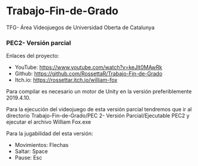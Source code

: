# Trabajo-Fin-de-Grado
TFG- Área Videojuegos de Universidad Oberta de Catalunya

### PEC2- Versión parcial
Enlaces del proyecto:
- YouTube: https://www.youtube.com/watch?v=keJlt0MAwRk
- Github: https://github.com/RossettaR/Trabajo-Fin-de-Grado
- Itch.io: https://rossettar.itch.io/william-fox

Para compilar es necesario un motor de Unity en la versión preferiblemente 2019.4.10. 

Para la ejecución del videojuego de esta versión parcial tendremos que ir al directorio Trabajo-Fin-de-Grado/PEC 2- Versión Parcial/Ejecutable PEC2 y ejecutar el archivo William Fox.exe

Para la jugabilidad del esta versión:
- Movimientos: Flechas
- Saltar: Space
- Pause: Esc
